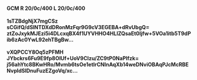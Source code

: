 #### GCM R 20/0c/400 L 20/0c/400
**1sTZBdgNjX7mgCSz**<br/>**sCGifQ/dSlNTDXdDRonMzFqr9G9cV3EGEBA+dRvUbgQ=**<br/>**ztZoJxykMJEzi5i4DLcxqBX4f1UYVHHO4HLlZQsaEt0Ijfw+5VOa1itb5T9dPib6zAc0YwL92ehTBgBw...**<br/><br/>
**vXQPCCY8Oq5zPFMH**<br/>**JYbckrs6Fu9E9fp8OIUf+UoV9CIzu/ZC9tP0NaPlfzk=**<br/>**j56ahYtc8BKwHRo/Mvmb6tsOe1etIrCNInAqXb14weDNviOBAqPJcMcRBENvpIdSlDnuFuzEZgoVq/xc...**